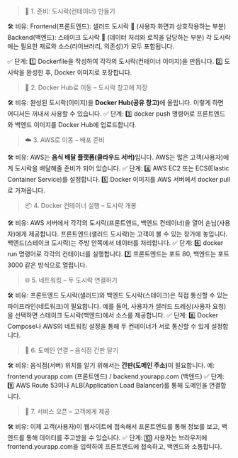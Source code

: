 <blockquote>
<p>🍱 1. 준비: 도시락(컨테이너) 만들기</p>
</blockquote>
<p>🛠️ 비유:
Frontend(프론트엔드): 샐러드 도시락 🥗 (사용자 화면과 상호작용하는 부분)
Backend(백엔드): 스테이크 도시락 🥩 (데이터 처리와 로직을 담당하는 부분)
각 도시락에는 필요한 재료와 소스(라이브러리, 의존성)가 모두 포함됩니다.</p>
<p>✅ 단계:
1️⃣ Dockerfile을 작성하여 각각의 도시락(컨테이너 이미지)을 만듭니다.
2️⃣ 도시락을 완성한 후, Docker 이미지로 포장합니다.</p>
<blockquote>
<p>🚢 2. Docker Hub로 이동 – 도시락 창고에 저장</p>
</blockquote>
<p>🛠️ 비유:
완성된 도시락(이미지)을 <strong>Docker Hub(공유 창고)</strong>에 올립니다.
이렇게 하면 어디서든 꺼내서 사용할 수 있습니다.
✅ 단계:
3️⃣ docker push 명령어로 프론트엔드와 백엔드 이미지를 Docker Hub에 업로드합니다.</p>
<blockquote>
<p>☁️ 3. AWS로 이동 – 배포 준비</p>
</blockquote>
<p>🛠️ 비유:
AWS는 <strong>음식 배달 플랫폼(클라우드 서버)</strong>입니다.
AWS는 많은 고객(사용자)에게 도시락을 배달해줄 준비가 되어 있습니다.
✅ 단계:
4️⃣ AWS EC2 또는 ECS(Elastic Container Service)를 설정합니다.
5️⃣ Docker 이미지를 AWS 서버에서 docker pull로 가져옵니다.</p>
<blockquote>
<p>📦 4. Docker 컨테이너 실행 – 도시락 개봉</p>
</blockquote>
<p>🛠️ 비유:
AWS 서버에서 각각의 도시락(프론트엔드, 백엔드 컨테이너)을 열어 손님(사용자)에게 제공합니다.
프론트엔드(샐러드 도시락)는 고객이 볼 수 있는 창가에 놓입니다.
백엔드(스테이크 도시락)는 주방 안쪽에서 데이터를 처리합니다.
✅ 단계:
6️⃣ docker run 명령어로 각각의 컨테이너를 실행합니다.
7️⃣ 프론트엔드는 포트 80, 백엔드는 포트 3000 같은 방식으로 열립니다.</p>
<blockquote>
<p>🌐 5. 네트워킹 – 두 도시락 연결하기</p>
</blockquote>
<p>🛠️ 비유:
프론트엔드 도시락(샐러드)와 백엔드 도시락(스테이크)은 직접 통신할 수 있는 파이프라인(네트워크)이 필요합니다.
예를 들어, 사용자가 샐러드 드레싱(사용자 요청)을 선택하면 스테이크 도시락(백엔드)에서 소스를 제공합니다.
✅ 단계:
8️⃣ Docker Compose나 AWS의 네트워킹 설정을 통해 두 컨테이너가 서로 통신할 수 있게 설정합니다.</p>
<blockquote>
<p>🔑 6. 도메인 연결 – 음식점 간판 달기</p>
</blockquote>
<p>🛠️ 비유:
음식점(서버) 위치를 알기 위해서는 <strong>간판(도메인 주소)</strong>이 필요합니다.
예: frontend.yourapp.com (프론트엔드) / backend.yourapp.com (백엔드)
✅ 단계:
9️⃣ AWS Route 53이나 ALB(Application Load Balancer)를 통해 도메인을 연결합니다.</p>
<blockquote>
<p>🎉 7. 서비스 오픈 – 고객에게 제공</p>
</blockquote>
<p>🛠️ 비유:
이제 고객(사용자)이 웹사이트에 접속해서 프론트엔드를 통해 정보를 보고, 백엔드를 통해 데이터를 주고받을 수 있습니다.
✅ 단계:
🔟 사용자는 브라우저에 frontend.yourapp.com을 입력하여 프론트엔드에 접속하고, 백엔드와 소통합니다.</p>